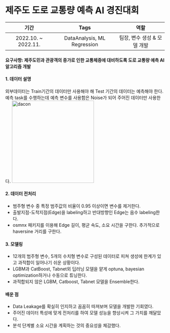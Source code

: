 # 제주도 도로 교통량 예측 AI 경진대회

|기간|Tags|역할|
|:---:|:---:|:---:|
|2022.10. ~ 2022.11.| DataAnalysis, ML Regression |팀장, 변수 생성 & 모델 개발|

#### 요구사항: 제주도민과 관광객의 증가로 인한 교통체증에 대비하도록 도로 교통량 예측 AI 알고리즘 개발
#### 1. 데이터 설명
외부데이터는 Train기간의 데이터만 사용해야 해 Test 기간의 데이터는 예측해야 한다. <br>
예측 task를 수행하는데 예측 변수를 사용함은 Noise가 되어 주어진 데이터만 사용한다.
<img width="259" alt="dacon" src="https://github.com/HASEOKYUNG/Dacon-JejuIsland-RoadTrafficPrediction/assets/104245855/cda95f16-468d-414e-84b9-1d7d6c30193d">

#### 2. 데이터 전처리
- 범주형 변수 중 특정 범주값의 비율이 0.95 이상이면 변수를 제거한다.
- 출발지점-도착지점(Edge)을 labeling하고 반대방향인 Edge는 음수 labeling한다.
- osmnx 패키지를 이용해 Edge 길이, 평균 속도, 소요 시간을 구한다. 추가적으로 haversine 거리를 구한다.

#### 3. 모델링
- 12개의 범주형 변수, 5개의 수치형 변수로 구성된 데이터로 피쳐 생성에 한계가 있고 과적합이 일어나기 쉬운 상황이다.
- LGBM과 CatBoost, Tabnet외 딥러닝 모델을 얕게 optuna, bayesian optimization하거나 수동으로 튜닝한다.
- 과적합되지 않은 LGBM, Catboost, Tabnet 모델을 Ensemble한다.

#### 배운 점
- Data Leakage를 확실히 인지하고 꼼꼼히 따져보며 모델을 개발한 기회였다.
- 주어진 데이터 특성에 맞게 전처리를 하여 모델 성능을 향상시켜 그 가치를 깨달았다.
- 분석 단계별 소요 시간을 계획하는 것의 중요성을 체감했다.
